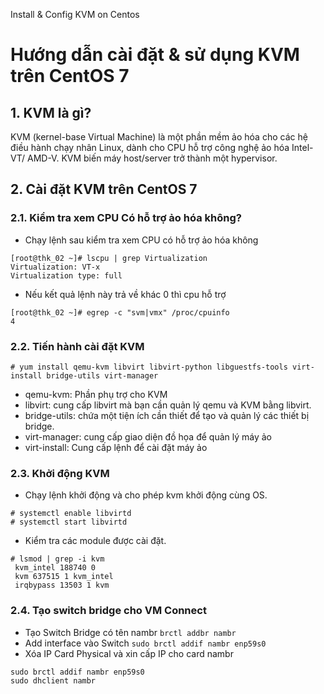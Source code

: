 Install & Config KVM on Centos

# Hướng dẫn cài đặt & sử dụng KVM trên CentOS 7

## 1. KVM là gì?
KVM (kernel-base Virtual Machine) là một phần mềm ảo hóa cho các hệ điều hành chạy nhân Linux, dành cho CPU hỗ trợ công nghệ ảo hóa Intel-VT/ AMD-V. KVM biến máy host/server trở thành một hypervisor.
## 2. Cài đặt KVM trên CentOS 7
### 2.1. Kiểm tra xem CPU Có hỗ trợ ảo hóa không?
- Chạy lệnh sau kiểm tra xem CPU có hỗ trợ ảo hóa không
```
[root@thk_02 ~]# lscpu | grep Virtualization 
Virtualization: VT-x
Virtualization type: full
```
- Nếu kết quả lệnh này trả về khác 0 thì cpu hỗ trợ
 ```
 [root@thk_02 ~]# egrep -c "svm|vmx" /proc/cpuinfo
 4
 ```
### 2.2. Tiến hành cài đặt KVM
`# yum install qemu-kvm libvirt libvirt-python libguestfs-tools virt-install bridge-utils virt-manager`
- qemu-kvm: Phần phụ trợ cho KVM
- libvirt: cung cấp libvirt mà bạn cần quản lý qemu và KVM bằng libvirt.
- bridge-utils: chứa một tiện ích cần thiết để tạo và quản lý các thiết bị bridge.
- virt-manager: cung cấp giao diện đồ họa để quản lý máy ảo
- virt-install: Cung cấp lệnh để cài đặt máy ảo
### 2.3. Khởi động KVM
- Chạy lệnh khởi động và cho phép kvm khởi động cùng OS.
 ```
# systemctl enable libvirtd
# systemctl start libvirtd
```
- Kiểm tra các module được cài đặt.
 ```
# lsmod | grep -i kvm
  kvm_intel 188740 0
  kvm 637515 1 kvm_intel
  irqbypass 13503 1 kvm
```
### 2.4. Tạo switch bridge cho VM Connect
- Tạo Switch Bridge có tên nambr
    `brctl addbr nambr`
- Add interface vào Switch
    `sudo brctl addif nambr enp59s0`
- Xóa IP Card Physical và xin cấp IP cho card nambr
``` 
sudo brctl addif nambr enp59s0
sudo dhclient nambr
```

